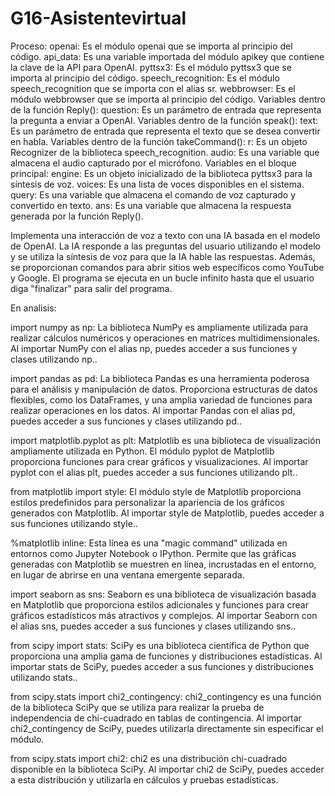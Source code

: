 # G16-Asistentevirtual

Proceso: 
openai: Es el módulo openai que se importa al principio del código.
api_data: Es una variable importada del módulo apikey que contiene la clave de la API para OpenAI.
pyttsx3: Es el módulo pyttsx3 que se importa al principio del código.
speech_recognition: Es el módulo speech_recognition que se importa con el alias sr.
webbrowser: Es el módulo webbrowser que se importa al principio del código.
Variables dentro de la función Reply():
question: Es un parámetro de entrada que representa la pregunta a enviar a OpenAI.
Variables dentro de la función speak():
text: Es un parámetro de entrada que representa el texto que se desea convertir en habla.
Variables dentro de la función takeCommand():
r: Es un objeto Recognizer de la biblioteca speech_recognition.
audio: Es una variable que almacena el audio capturado por el micrófono.
Variables en el bloque principal:
engine: Es un objeto inicializado de la biblioteca pyttsx3 para la síntesis de voz.
voices: Es una lista de voces disponibles en el sistema.
query: Es una variable que almacena el comando de voz capturado y convertido en texto.
ans: Es una variable que almacena la respuesta generada por la función Reply().

Implementa una interacción de voz a texto con una IA basada en el modelo de OpenAI. La IA responde a las preguntas del usuario utilizando el modelo y se utiliza la síntesis de voz para que la IA hable las respuestas. Además, se proporcionan comandos para abrir sitios web específicos como YouTube y Google. El programa se ejecuta en un bucle infinito hasta que el usuario diga "finalizar" para salir del programa.

En analisis:

import numpy as np: La biblioteca NumPy es ampliamente utilizada para realizar cálculos numéricos y operaciones en matrices multidimensionales. Al importar NumPy con el alias np, puedes acceder a sus funciones y clases utilizando np.<nombre>.

import pandas as pd: La biblioteca Pandas es una herramienta poderosa para el análisis y manipulación de datos. Proporciona estructuras de datos flexibles, como los DataFrames, y una amplia variedad de funciones para realizar operaciones en los datos. Al importar Pandas con el alias pd, puedes acceder a sus funciones y clases utilizando pd.<nombre>.

import matplotlib.pyplot as plt: Matplotlib es una biblioteca de visualización ampliamente utilizada en Python. El módulo pyplot de Matplotlib proporciona funciones para crear gráficos y visualizaciones. Al importar pyplot con el alias plt, puedes acceder a sus funciones utilizando plt.<nombre>.

from matplotlib import style: El módulo style de Matplotlib proporciona estilos predefinidos para personalizar la apariencia de los gráficos generados con Matplotlib. Al importar style de Matplotlib, puedes acceder a sus funciones utilizando style.<nombre>.

%matplotlib inline: Esta línea es una "magic command" utilizada en entornos como Jupyter Notebook o IPython. Permite que las gráficas generadas con Matplotlib se muestren en línea, incrustadas en el entorno, en lugar de abrirse en una ventana emergente separada.

import seaborn as sns: Seaborn es una biblioteca de visualización basada en Matplotlib que proporciona estilos adicionales y funciones para crear gráficos estadísticos más atractivos y complejos. Al importar Seaborn con el alias sns, puedes acceder a sus funciones y clases utilizando sns.<nombre>.

from scipy import stats: SciPy es una biblioteca científica de Python que proporciona una amplia gama de funciones y distribuciones estadísticas. Al importar stats de SciPy, puedes acceder a sus funciones y distribuciones utilizando stats.<nombre>.

from scipy.stats import chi2_contingency: chi2_contingency es una función de la biblioteca SciPy que se utiliza para realizar la prueba de independencia de chi-cuadrado en tablas de contingencia. Al importar chi2_contingency de SciPy, puedes utilizarla directamente sin especificar el módulo.

from scipy.stats import chi2: chi2 es una distribución chi-cuadrado disponible en la biblioteca SciPy. Al importar chi2 de SciPy, puedes acceder a esta distribución y utilizarla en cálculos y pruebas estadísticas.

